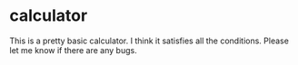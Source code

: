 # calculator

This is a pretty basic calculator. 
I think it satisfies all the conditions.
Please let me know if there are any bugs.